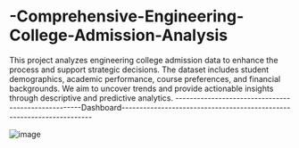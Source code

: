 # -Comprehensive-Engineering-College-Admission-Analysis
This project analyzes engineering college admission data to enhance the process and support strategic decisions. The dataset includes student demographics, academic performance, course preferences, and financial backgrounds. We aim to uncover trends and provide actionable insights through descriptive and predictive analytics.
            ----------------------------------------------------Dashboard----------------------------------------------------------------------
            
![image](https://github.com/shaanMS/-Comprehensive-Engineering-College-Admission-Analysis/assets/96082415/2fa6514e-1544-4c8e-aa74-6f4f6cb7d003)
